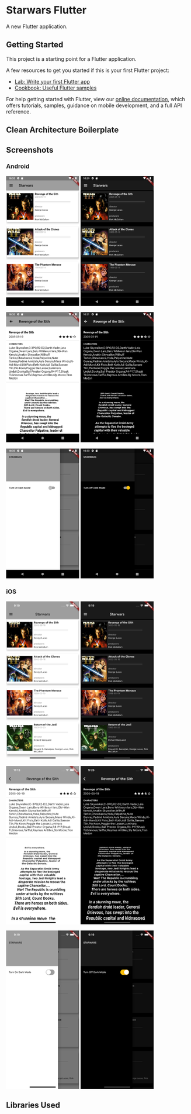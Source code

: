 # Starwars Flutter

A new Flutter application.

## Getting Started

This project is a starting point for a Flutter application.

A few resources to get you started if this is your first Flutter project:

- [Lab: Write your first Flutter app](https://flutter.dev/docs/get-started/codelab)
- [Cookbook: Useful Flutter samples](https://flutter.dev/docs/cookbook)

For help getting started with Flutter, view our
[online documentation](https://flutter.dev/docs), which offers tutorials,
samples, guidance on mobile development, and a full API reference.

## Clean Architecture Boilerplate

## Screenshots

### Android
<img src="screenshots/Screenshot_1617222626.png" width="200">  <img src="screenshots/Screenshot_1617222595.png" width="200"> 

<img src="screenshots/Screenshot_1617222653.png" width="200"> <img src="screenshots/Screenshot_1617222675.png" width="200">  

<img src="screenshots/Screenshot_1617222637.png" width="200"> <img src="screenshots/Screenshot_1617222611.png" width="200">     

### iOS
<img src="screenshots/Simulator Screen Shot - iPhone 12 Pro Max - 2021-03-31 at 21.19.06.png" width="200">  <img src="screenshots/Simulator Screen Shot - iPhone 12 Pro Max - 2021-03-31 at 21.19.20.png" width="200">

<img src="screenshots/Simulator Screen Shot - iPhone 12 Pro Max - 2021-03-31 at 23.13.11.png" width="200">  <img src="screenshots/Simulator Screen Shot - iPhone 12 Pro Max - 2021-03-31 at 21.26.59.png" width="200"> 

<img src="screenshots/Simulator Screen Shot - iPhone 12 Pro Max - 2021-03-31 at 21.19.12.png" width="200">  <img src="screenshots/Simulator Screen Shot - iPhone 12 Pro Max - 2021-03-31 at 21.19.27.png" width="200">  


## Libraries Used

